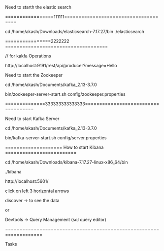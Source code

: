 Need to starth the elastic search

=================111111=====================================

cd /home/akash/Downloads/elasticsearch-7.17.27/bin
./elasticsearch

================2222222 ====================================

// for kakfa Operations 

http://localhost:9191/rest/api/producer?message=Hello


Need to start the Zookeeper 

cd /home/akash/Documents/kafka_2.13-3.7.0

bin/zookeeper-server-start.sh config/zookeeper.properties

==============333333333333333====================================

Need to start Kafka Server 

cd /home/akash/Documents/kafka_2.13-3.7.0

bin/kafka-server-start.sh config/server.properties


==================== How to start Kibana =========================

cd /home/akash/Downloads/kibana-7.17.27-linux-x86_64/bin

./kibana

http://localhost:5601/

click on left 3 horizontal arrows 

discover  -> to see the data 

or 

Devtools   -> Query Management (sql query editor)





===================================================================


Tasks



 